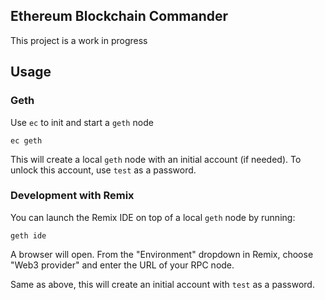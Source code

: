 Ethereum Blockchain Commander
---

This project is a work in progress

## Usage 
### Geth
Use `ec` to init and start a `geth` node

```
ec geth
```

This will create a local `geth` node with an initial account (if needed). To unlock this account, use `test` as a password.

### Development with Remix
You can launch the Remix IDE on top of a local `geth` node by running:

```
geth ide
```

A browser will open. From the "Environment" dropdown in Remix, choose "Web3 provider" and enter the URL of your RPC node.

Same as above, this will create an initial account with `test` as a password.
